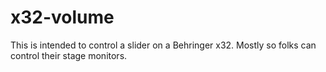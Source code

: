 # x32-volume

This is intended to control a slider on a Behringer x32. Mostly so folks can control their stage monitors.
